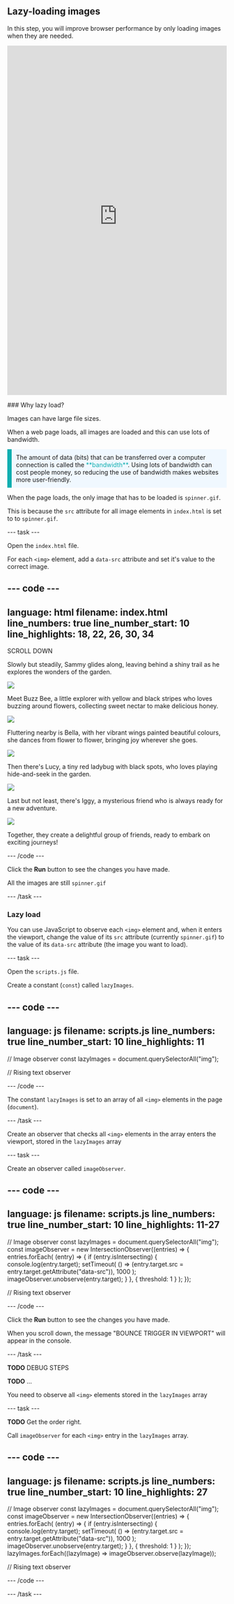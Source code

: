 ## Lazy-loading images

In this step, you will improve browser performance by only loading images when they are needed.

<iframe src="https://staging-editor.raspberrypi.org/en/embed/viewer/animated-story-step3" width="100%" height="800" frameborder="0" marginwidth="0" marginheight="0" allowfullscreen> </iframe>

### Why lazy load?

Images can have large file sizes. 

When a web page loads, all images are loaded and this can use lots of bandwidth.

<p style="border-left: solid; border-width:10px; border-color: #0faeb0; background-color: aliceblue; padding: 10px;">
The amount of data (bits) that can be transferred over a computer connection is called the <span style="color: #0faeb0">**bandwidth**</span>. Using lots of bandwidth can cost people money, so reducing the use of bandwidth makes websites more user-friendly.
</p>

When the page loads, the only image that has to be loaded is `spinner.gif`.

This is because the `src` attribute for all image elements in `index.html` is set to to `spinner.gif`. 

--- task ---

Open the `index.html` file.

For each `<img>` element, add a `data-src` attribute and set it's value to the correct image.

--- code ---
---
language: html
filename: index.html
line_numbers: true
line_number_start: 10
line_highlights: 18, 22, 26, 30, 34
---

  <body>
    <main>
      <section class="garden">
        <div id="bounce">SCROLL DOWN</div>
      </section>
      <p id="hideBounce">
        Slowly but steadily, Sammy glides along, leaving behind a shiny trail as he explores the wonders of the garden.
      </p>
      <img src="spinner.gif" data-src="snail.svg" />
      <p>
        Meet Buzz Bee, a little explorer with yellow and black stripes who loves buzzing around flowers, collecting sweet nectar to make delicious honey.
      </p>
      <img src="spinner.gif" data-src="bee.png" />
      <p>
        Fluttering nearby is Bella, with her vibrant wings painted beautiful colours, she dances from flower to flower, bringing joy wherever she goes.
      </p>
      <img src="spinner.gif" data-src="butterfly.png" />
      <p>
        Then there's Lucy, a tiny red ladybug with black spots, who loves playing hide-and-seek in the garden.
      </p>
      <img src="spinner.gif" data-src="ladybug.png" />
      <p>
        Last but not least, there's Iggy, a mysterious friend who is always ready for a new adventure.
      </p>
      <img src="spinner.gif" data-src="insect.png" />
      <p>
        Together, they create a delightful group of friends, ready to embark on exciting journeys!
      </p>
    </main>
  </body>

--- /code ---

Click the **Run** button to see the changes you have made. 

All the images are still `spinner.gif`

--- /task ---

### Lazy load

You can use JavaScript to observe each `<img>` element and, when it enters the viewport, change the value of its `src` attribute (currently `spinner.gif`) to the value of its `data-src` attribute (the image you want to load).

--- task ---

Open the `scripts.js` file.

Create a constant (`const`) called `lazyImages`.

--- code ---
---
language: js
filename: scripts.js
line_numbers: true
line_number_start: 10
line_highlights: 11
---

// Image observer
  const lazyImages = document.querySelectorAll("img");

// Rising text observer

--- /code ---

The constant `lazyImages` is set to an array of all `<img>` elements in the page (`document`).

--- /task ---

Create an observer that checks all `<img>` elements in the array enters the viewport,  stored in the `lazyImages` array

--- task ---

Create an observer called `imageObserver`. 

--- code ---
---
language: js
filename: scripts.js
line_numbers: true
line_number_start: 10
line_highlights: 11-27
---

// Image observer
  const lazyImages = document.querySelectorAll("img");
  const imageObserver = new IntersectionObserver((entries) => {
    entries.forEach(
      (entry) => {
        if (entry.isIntersecting) {
          console.log(entry.target);
          setTimeout(
            () => (entry.target.src = entry.target.getAttribute("data-src")),
            1000
          );
          imageObserver.unobserve(entry.target);
        }
      },
      { threshold: 1 }
    );
  });

// Rising text observer

--- /code ---

Click the **Run** button to see the changes you have made.

When you scroll down, the message "BOUNCE TRIGGER IN VIEWPORT" will appear in the console.

--- /task ---

**TODO** DEBUG STEPS

**TODO** ...


You need to observe all `<img>` elements stored in the `lazyImages` array

--- task ---


**TODO** Get the order right.

Call `imageObserver` for each `<img>` entry in the `lazyImages` array.

--- code ---
---
language: js
filename: scripts.js
line_numbers: true
line_number_start: 10
line_highlights: 27
---

// Image observer
  const lazyImages = document.querySelectorAll("img");
  const imageObserver = new IntersectionObserver((entries) => {
    entries.forEach(
      (entry) => {
        if (entry.isIntersecting) {
          console.log(entry.target);
          setTimeout(
            () => (entry.target.src = entry.target.getAttribute("data-src")),
            1000
          );
          imageObserver.unobserve(entry.target);
        }
      },
      { threshold: 1 }
    );
  });
  lazyImages.forEach((lazyImage) => imageObserver.observe(lazyImage));

// Rising text observer

--- /code ---

--- /task ---